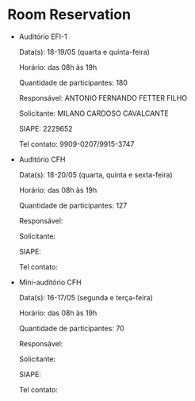 # Room Reservation

-   Auditório EFI-1

    Data(s): 18-19/05 (quarta e quinta-feira)

    Horário: das 08h às 19h

    Quantidade de participantes: 180

    Responsável: ANTONIO FERNANDO FETTER FILHO

    Solicitante: MILANO CARDOSO CAVALCANTE

    SIAPE: 2229652

    Tel contato: 9909-0207/9915-3747

-   Auditório CFH

    Data(s): 18-20/05 (quarta, quinta e sexta-feira)

    Horário: das 08h às 19h

    Quantidade de participantes: 127

    Responsável:

    Solicitante:

    SIAPE:

    Tel contato:

-   Mini-auditório CFH

    Data(s): 16-17/05 (segunda e terça-feira)

    Horário: das 08h às 19h

    Quantidade de participantes: 70

    Responsável:

    Solicitante:

    SIAPE:

    Tel contato:
